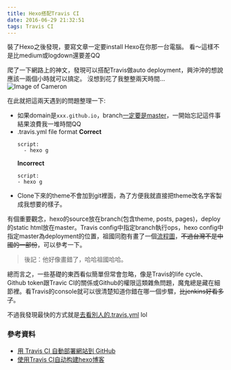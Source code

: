 ```yaml
---
title: Hexo搭配Travis CI
date: 2016-06-29 21:32:51
tags: Travis CI
---
```


裝了Hexo之後發現，要寫文章一定要install Hexo在你那一台電腦。
看～這樣不是比medium或logdown還要差QQ

爬了一下網路上的神文，發現可以搭配Travis做auto deployment，興沖沖的想說應該一兩個小時就可以搞定。
沒想到花了我整整兩天時間...
![Image of Cameron](http://i.imgur.com/qNlwBOL.gif)

在此就把這兩天遇到的問題整理一下:
- 如果domain是`xxx.github.io`，branch[一定要是master](https://help.github.com/articles/user-organization-and-project-pages/)，一開始忘記這件事結果浪費我一堆時間QQ
- .travis.yml file format
  **Correct**
  ```
  script:
    - hexo g
  ```
  **Incorrect**
  ```
  script:
  - hexo g
  ```
- Clone下來的theme不會加到git裡面，為了方便我就直接把theme改名字客製成我想要的樣子。

有個重要觀念，hexo的source放在branch(包含theme, posts, pages)，deploy的static html放在master。Travis config中指定branch執行ops，hexo config中指定master為deployment的位置，祖國同胞有畫了一個[流程圖](http://magicse7en.github.io/img/travis-ci-work-flow.png)，~~不過台灣不是中國的一部份~~，可以參考一下。
> 後記：他好像畫錯了，哈哈祖國哈哈。

總而言之，一些基礎的東西看似簡單但常會忽略，像是Travis的life cycle、Github token跟Travic CI的關係或Github的權限這類雜魚問題，魔鬼總是藏在細節裡。看Travis的console就可以很清楚知道你錯在哪一個步驟，~~比jenkins好看多了~~。

不過我發現最快的方式就是[去看別人的.travis.yml](https://github.com/boogoofrog/boogoofrog.github.io/blob/hexo-source/.travis.yml) lol

### 參考資料
- [用 Travis CI 自動部署網站到 GitHub](https://zespia.tw/blog/2015/01/21/continuous-deployment-to-github-with-travis/)
- [使用Travis CI自动构建hexo博客](http://magicse7en.github.io/2016/03/27/travis-ci-auto-deploy-hexo-github/)
